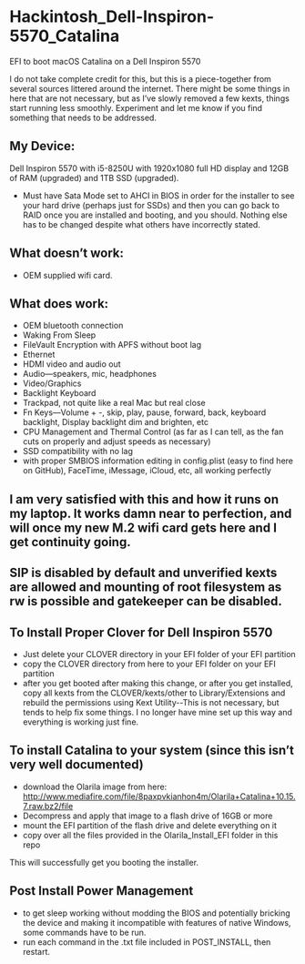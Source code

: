 # Hackintosh_Dell-Inspiron-5570_Catalina
EFI to boot macOS Catalina on a Dell Inspiron 5570


I do not take complete credit for this, but this is a piece-together from several sources littered around the internet.  There might be some things in here that are not necessary, but as I’ve slowly removed a few kexts, things start running less smoothly.  Experiment and let me know if you find something that needs to be addressed.


## My Device:

Dell Inspiron 5570 with i5-8250U with 1920x1080 full HD display and 12GB of RAM (upgraded) and 1TB SSD (upgraded).

- Must have Sata Mode set to AHCI in BIOS in order for the installer to see your hard drive (perhaps just for SSDs) and then you can go back to RAID once you are installed and booting, and you should. Nothing else has to be changed despite what others have incorrectly stated.


## What doesn’t work:

- OEM supplied wifi card.


## What does work:

- OEM bluetooth connection
- Waking From Sleep
- FileVault Encryption with APFS without boot lag
- Ethernet
- HDMI video and audio out
- Audio—speakers, mic, headphones
- Video/Graphics
- Backlight Keyboard
- Trackpad, not quite like a real Mac but real close
- Fn Keys—Volume + -, skip, play, pause, forward, back, keyboard backlight, Display backlight dim and brighten, etc
- CPU Management and Thermal Control (as far as I can tell, as the fan cuts on properly and adjust speeds as necessary)
- SSD compatibility with no lag
- with proper SMBIOS information editing in config.plist (easy to find here on GitHub), FaceTime, iMessage, iCloud, etc, all working perfectly


## I am very satisfied with this and how it runs on my laptop.  It works damn near to perfection, and will once my new M.2 wifi card gets here and I get continuity going.

## SIP is disabled by default and unverified kexts are allowed and mounting of root filesystem as rw is possible and gatekeeper can be disabled.


## To Install Proper Clover for Dell Inspiron 5570

- Just delete your CLOVER directory in your EFI folder of your EFI partition
- copy the CLOVER directory from here to your EFI folder on your EFI partition  
- after you get booted after making this change, or after you get installed, copy all kexts from the CLOVER/kexts/other to Library/Extensions and rebuild the permissions using Kext Utility--This is not necessary, but tends to help fix some things. I no longer have mine set up this way and everything is working just fine.


## To install Catalina to your system (since this isn’t very well documented)

- download the Olarila image from here: http://www.mediafire.com/file/8paxpvkianhon4m/Olarila+Catalina+10.15.7.raw.bz2/file
- Decompress and apply that image to a flash drive of 16GB or more  
- mount the EFI partition of the flash drive and delete everything on it
- copy over all the files provided in the Olarila_Install_EFI folder in this repo  

This will successfully get you booting the installer.


## Post Install Power Management

- to get sleep working without modding the BIOS and potentially bricking the device and making it incompatible with features of native Windows, some commands have to be run.
- run each command in the .txt file included in POST_INSTALL, then restart.
